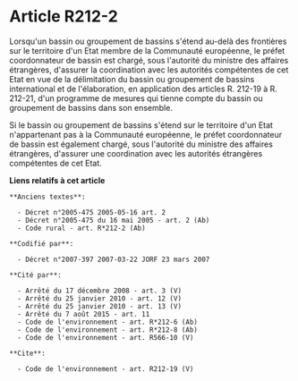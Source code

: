 # Article R212-2

Lorsqu'un bassin ou groupement de bassins s'étend au-delà des frontières sur le territoire d'un Etat membre de la Communauté
européenne, le préfet coordonnateur de bassin est chargé, sous l'autorité du ministre des affaires étrangères, d'assurer la
coordination avec les autorités compétentes de cet Etat en vue de la délimitation du bassin ou groupement de bassins
international et de l'élaboration, en application des articles R. 212-19 à R. 212-21, d'un programme de mesures qui tienne
compte du bassin ou groupement de bassins dans son ensemble. 

Si le bassin ou groupement de bassins s'étend sur le territoire d'un Etat n'appartenant pas à la Communauté européenne, le
préfet coordonnateur de bassin est également chargé, sous l'autorité du ministre des affaires étrangères, d'assurer une
coordination avec les autorités étrangères compétentes de cet Etat.

**Liens relatifs à cet article**

	**Anciens textes**:

	  - Décret n°2005-475 2005-05-16 art. 2
	  - Décret n°2005-475 du 16 mai 2005 - art. 2 (Ab)
	  - Code rural - art. R*212-2 (Ab)

	**Codifié par**:

	  - Décret n°2007-397 2007-03-22 JORF 23 mars 2007

	**Cité par**:

	  - Arrêté du 17 décembre 2008 - art. 3 (V)
	  - Arrêté du 25 janvier 2010 - art. 12 (V)
	  - Arrêté du 25 janvier 2010 - art. 13 (V)
	  - Arrêté du 7 août 2015 - art. 11
	  - Code de l'environnement - art. R*212-6 (Ab)
	  - Code de l'environnement - art. R*212-8 (Ab)
	  - Code de l'environnement - art. R566-10 (V)

	**Cite**:

	  - Code de l'environnement - art. R212-19 (V)
